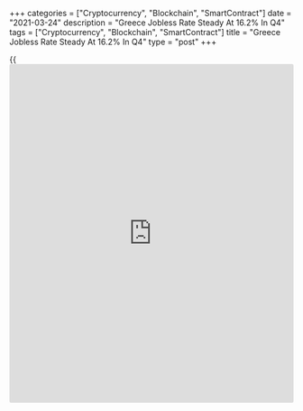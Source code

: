 +++
categories = ["Cryptocurrency", "Blockchain", "SmartContract"]
date = "2021-03-24"
description = "Greece Jobless Rate Steady At 16.2% In Q4"
tags = ["Cryptocurrency", "Blockchain", "SmartContract"]
title = "Greece Jobless Rate Steady At 16.2% In Q4"
type = "post"
+++

{{<iframe id="large-banner" src="https://www.bounty.group/#slide=12.0" width="100%" height="600" scrolling="no" style="border: 0px solid rgb(216, 221, 230); border-radius: 3px;">}}

Greece's jobless rate remained unchanged in the fourth quarter, data
from the labor force survey from the Hellenic Statistical Authority
showed on Wednesday.

The jobless rate remained unchanged at 16.2 percent in the fourth
quarter. In the same quarter last year, the unemployment rate was 16.8
percent .

The number of unemployed persons was 750,135 in the fourth quarter.

The number of employed persons was 3.878 million in the fourth quarter.

In the fourth quarter, the labor market was affected by specific
regulatory measures regarding the operation of businesses as well as by
measures taken to protect public [health][1] and tackle the COVID-19
pandemic in the whole country.

For comments and feedback [contact](https://www.playgroundfx.com/contact/): editorial@rtt[news](https://www.letsplayfx.com/blog/forex-news-website/).com

[Economic News][2]

 **What parts of the world are seeing the best (and worst) economic
performances lately? Click[here][3] to check out our [Econ Scorecard][3]
and find out! See up-to-the-moment [ranking](https://www.playgroundfx.com/blog/crypto-exchange-ranking/)s for the best and worst
performers in [GDP][4], [unemployment rate][5], [inflation][6] and much
more.**

   1. www.rtt[news](https://www.letsplayfx.com/blog/forex-news-website/).com/Content/Health.aspx
   2. www.rtt[news](https://www.letsplayfx.com/blog/forex-news-website/).com/Content/EconomicNews.aspx
   3. www.rtt[news](https://www.letsplayfx.com/blog/forex-news-website/).com/economic-scorecard/world-rank/PPI/highest-performance.aspx
   4. www.rtt[news](https://www.letsplayfx.com/blog/forex-news-website/).com/economic-scorecard/world-rank/GDP/highest-performance.aspx
   5. www.rtt[news](https://www.letsplayfx.com/blog/forex-news-website/).com/economic-scorecard/world-rank/unemployment-rate/lowest-performance.aspx
   6. www.rtt[news](https://www.letsplayfx.com/blog/forex-news-website/).com/economic-scorecard/world-rank/CPI/highest-performance.aspx